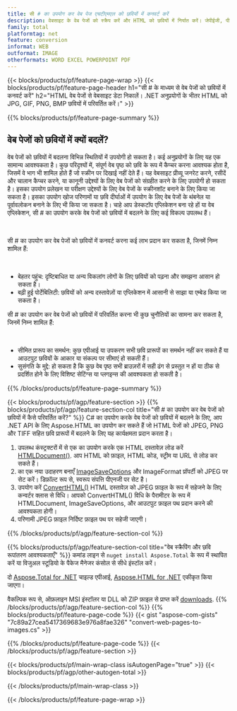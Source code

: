 ```yaml
---
title: सी # का उपयोग कर वेब पेज एचटीएमएल को छवियों में कनवर्ट करें
description: वेबसाइट के वेब पेजों को स्क्रैप करें और HTML को छवियों में निर्यात करें। जेपीईजी, पीएनजी, जीआईएफ, बीएमपी आदि में वेबसाइट डेटा को परिमार्जन करने के लिए .NET एप्लिकेशन विकसित करें। 
family: total
platformtag: net
feature: conversion
informat: WEB
outformat: IMAGE
otherformats: WORD EXCEL POWERPOINT PDF
---
```

{{< blocks/products/pf/feature-page-wrap >}}
{{< blocks/products/pf/feature-page-header h1="सी # के माध्यम से वेब पेजों को छवियों में कनवर्ट करें" h2="HTML वेब पेजों से वेबसाइट डेटा निकालें। .NET अनुप्रयोगों के भीतर HTML को JPG, GIF, PNG, BMP छवियों में परिवर्तित करें।" >}}

{{% blocks/products/pf/feature-page-summary %}}

<h2 class="heading-border">वेब पेजों को छवियों में क्यों बदलें?</h2>
<p>वेब पेजों को छवियों में बदलना विभिन्न स्थितियों में उपयोगी हो सकता है। कई अनुप्रयोगों के लिए यह एक सामान्य आवश्यकता है। कुछ परिदृश्यों में, संपूर्ण वेब पृष्ठ को छवि के रूप में कैप्चर करना आवश्यक होता है, जिसमें वे भाग भी शामिल होते हैं जो स्क्रीन पर दिखाई नहीं देते हैं। यह वेबसाइट प्रीव्यू जनरेट करने, रसीदें और चालान कैप्चर करने, या कानूनी उद्देश्यों के लिए वेब पेजों को संग्रहीत करने के लिए उपयोगी हो सकता है। इसका उपयोग प्रलेखन या परीक्षण उद्देश्यों के लिए वेब पेजों के स्क्रीनशॉट बनाने के लिए किया जा सकता है। इसका उपयोग खोज परिणामों या छवि दीर्घाओं में उपयोग के लिए वेब पेजों के थंबनेल या पूर्वावलोकन बनाने के लिए भी किया जा सकता है। चाहे आप डेस्कटॉप एप्लिकेशन बना रहे हों या वेब एप्लिकेशन, सी # का उपयोग करके वेब पेजों को छवियों में बदलने के लिए कई विकल्प उपलब्ध हैं।</p><br />

<p>सी # का उपयोग कर वेब पेजों को छवियों में कनवर्ट करना कई लाभ प्रदान कर सकता है, जिनमें निम्न शामिल हैं:</p><br />
<ul>
<li>बेहतर पहुंच: दृष्टिबाधित या अन्य विकलांग लोगों के लिए छवियों को पढ़ना और समझना आसान हो सकता है।</li>
<li>बढ़ी हुई पोर्टेबिलिटी: छवियों को अन्य दस्तावेज़ों या एप्लिकेशन में आसानी से साझा या एम्बेड किया जा सकता है।</li>
</ul>
<p>सी # का उपयोग कर वेब पेजों को छवियों में परिवर्तित करना भी कुछ चुनौतियों का सामना कर सकता है, जिनमें निम्न शामिल हैं:</p><br />
<ul>
<li>सीमित प्रारूप का समर्थन: कुछ एपीआई या उपकरण सभी छवि प्रारूपों का समर्थन नहीं कर सकते हैं या आउटपुट छवियों के आकार या संकल्प पर सीमाएं हो सकती हैं।</li>
<li>सुसंगति के मुद्दे: हो सकता है कि कुछ वेब पृष्ठ सभी ब्राउज़रों में सही ढंग से प्रस्तुत न हों या ठीक से प्रदर्शित होने के लिए विशिष्ट सेटिंग्स या प्लगइन्स की आवश्यकता हो सकती है।</li>
</ul>
{{% /blocks/products/pf/feature-page-summary  %}}

{{< blocks/products/pf/agp/feature-section >}}
{{% blocks/products/pf/agp/feature-section-col title="सी # का उपयोग कर वेब पेजों को छवियों में कैसे परिवर्तित करें?" %}}
C# का उपयोग करके वेब पेजों को छवियों में बदलने के लिए, आप .NET API के लिए Aspose.HTML का उपयोग कर सकते हैं जो HTML पेजों को JPEG, PNG और TIFF सहित छवि प्रारूपों में बदलने के लिए यह कार्यक्षमता प्रदान करता है।</p>

1. उपलब्ध कंस्ट्रक्टरों में से एक का उपयोग करके एक HTML दस्तावेज़ लोड करें [HTMLDocument()](https://reference.aspose.com/html/net/aspose.html/htmldocument/). आप HTML को फ़ाइल, HTML कोड, स्ट्रीम या URL से लोड कर सकते हैं।
2. का एक नया उदाहरण बनाएँ [ImageSaveOptions](https://reference.aspose.com/html/net/aspose.html.saving/imagesaveoptions/) और ImageFormat प्रॉपर्टी को JPEG पर सेट करें। डिफ़ॉल्ट रूप से, स्वरूप संपत्ति पीएनजी पर सेट है।
3. उपयोग करें [ConvertHTML()](https://reference.aspose.com/html/net/aspose.html.converters/converter/converthtml/) HTML दस्तावेज़ को JPEG फ़ाइल के रूप में सहेजने के लिए कन्वर्टर क्लास से विधि। आपको ConvertHTML() विधि के पैरामीटर के रूप में HTMLDocument, ImageSaveOptions, और आउटपुट फ़ाइल पथ प्रदान करने की आवश्यकता होगी।
4. परिणामी JPEG फ़ाइल निर्दिष्ट फ़ाइल पथ पर सहेजी जाएगी।
 
{{% /blocks/products/pf/agp/feature-section-col %}}

{{% blocks/products/pf/agp/feature-section-col title="वेब स्क्रैपिंग और छवि रूपांतरण आवश्यकताएँ" %}}
कमांड लाइन से ```nuget install Aspose.Total``` के रूप में स्थापित करें या विजुअल स्टूडियो के पैकेज मैनेजर कंसोल से सीधे इंस्टॉल करें।

दो [Aspose.Total for .NET](https://products.aspose.com/total/net/) चाइल्ड एपीआई, [Aspose.HTML for .NET](https://products.aspose.com/html/net/) एकीकृत किया जाएगा।

वैकल्पिक रूप से, ऑफ़लाइन MSI इंस्टॉलर या DLL को ZIP फ़ाइल से प्राप्त करें [downloads](https://releases.aspose.com/total/net).
{{% /blocks/products/pf/agp/feature-section-col %}}
{{% blocks/products/pf/feature-page-code %}}
{{< gist "aspose-com-gists" "7c89a27cea5417369683e976a8fae326" "convert-web-pages-to-images.cs" >}}

{{% /blocks/products/pf/feature-page-code %}}
{{< /blocks/products/pf/agp/feature-section >}}

{{< blocks/products/pf/main-wrap-class isAutogenPage="true" >}}
{{< blocks/products/pf/agp/other-autogen-total >}}

{{< /blocks/products/pf/main-wrap-class >}}

{{< /blocks/products/pf/feature-page-wrap >}}